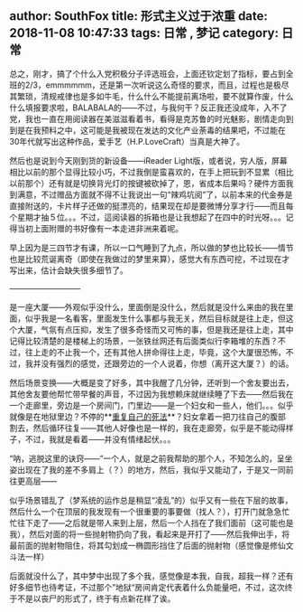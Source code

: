 author: SouthFox
title: 形式主义过于浓重
date: 2018-11-08 10:47:33
tags: 日常 , 梦记
category: 日常
---

总之，刚才，搞了个什么入党积极分子评选班会，上面还钦定划了指标，要占到全班的2/3，emmmmmm，还是第一次听说这么奇怪的要求，而且，过程也是极尽其繁琐，清规戒律也是多如牛毛，什么什么不能提前离场啦，要不就算作废，什么什么填报要求啦，BALABALA的&mdash;&mdash;不过，与我何干？反正我还没成年，入不了党，我也一直在用阅读器在美滋滋看着书，看得是克苏鲁的时光魅影，剧情走向到到是在我预料之中，这可能是我被现在发达的文化产业荼毒的结果吧，不过能在30年代就写出这种作品，爱手艺（H.P.LoveCraft）当真是大神了。

<!--more-->

然后也是说到今天刚到货的新设备&mdash;&mdash;iReader Light版，或者说，穷人版，屏幕相比以前的那个显得比较小巧，不过我倒是蛮喜欢的，在手上把玩到不显累（相比以前那个）还有就是切换背光灯的按键被砍掉了，恩，省成本后果吗？硬件方面我到满意，不过赠品方面就不得不让我说出一句&ldquo;辣鸡坑阅&rdquo;了，以前本来的代金券是直接附送的，卡片样子还做的挺漂亮的，结果现在却是要微博分享才行&mdash;&mdash;而且每个星期才抽５位。。。不过，這阅读器的拆箱也是让我想起了在四中的时光呀。。。记得当初上面附赠的书好像有一本走进非洲来着呢。

早上因为是三四节才有课，所以一口气睡到了九点，所以做的梦也比较长&mdash;&mdash;情节也是比较荒诞离奇（即使在我做过的梦里来算），感觉大有东西可挖，不过现在才写出来，估计会缺失很多细节了。

—————————

是一座大厦&mdash;&mdash;外观似乎没什么，里面倒是没什么，然后就是没什么来由的我在里面，似乎我是一名看客，里面发生什么事都与我无关，然后目标就是往上走，但这个大厦，气氛有点压抑，发生了很多奇怪而又可怖的事，但是我还是往上走，其中记得比较清楚的是楼梯上的场景，一张铁丝网还有后面类似行李箱堆的东西？不过，往上走的不止我一个，还有其他人拼命得往上走，毕竟，这个大厦很恐怖，不过，我并没有强烈的感觉，还跟旁边的一个人说着，你想（离开这大厦？）的话。

然后场景变换&mdash;&mdash;大概是变了好多，其中我醒了几分钟，还听到一个舍友要出去，其他舍友要他帮忙带早餐的声音，不过因为我想赖床就继续睡了下去&mdash;&mdash;然后我在一个走廊里，旁边是一个房间门，门里边&mdash;&mdash;是一个妇女和一些人，他们。。。似乎就像是在地狱里边？不停的**<u>重复自己的死法</u>**？妇女拿着一把刀往自己的腹部割去，然后循环往复&mdash;&mdash;其他人好像也是一样的，我在走廊旁，似乎是不能动得样子，不过，我就是看着&mdash;&mdash;并没有情绪起伏。。。

&ldquo;呐，逃脱这里的诀窍&mdash;&mdash;&rdquo;一个人，就是之前我帮助的那个人，不知怎么的，呈坐姿出现在了我的差不多肩上（？）的地方，然后，我似乎又能动了，于是又一同前往更高层——

似乎场景错乱了（梦系统的运作总是稍显&ldquo;凌乱&rdquo;的）似乎又有一些在下层的故事，然后什么一个在顶层的我发现有一个很重要的事要做（找人？），打开门就急急忙忙往下走了&mdash;&mdash;之后就是带人来到上层，然后一个人挡在了我们面前（这可能也是我），然后对面的将一些抛射物扔向了我，看起来是开打了&mdash;&mdash;然后我伸出手，将最前面的抛射物阻住，将其勾划成一椭圆形挡住了后面的抛射物（感觉像是修仙文斗法一样）

后面就没什么了，其中梦中出现了多个我，感觉像是本我，自我，超我一样？还有好多细节也待考证，不过那个&rdquo;地狱&ldquo;房间肯定代表着什么负能量吧，不过，这次终于不是以丧尸的形式了，终于有点新花样了诶。